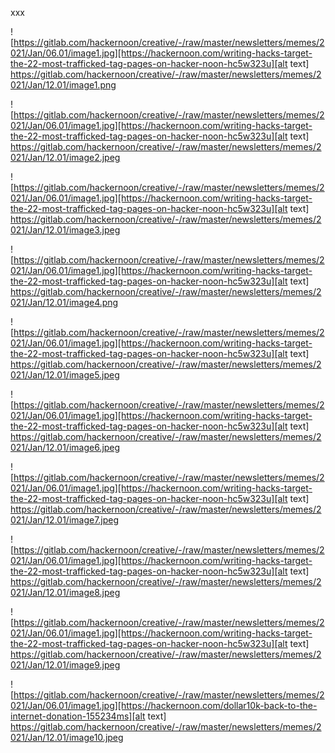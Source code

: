 xxx

![https://gitlab.com/hackernoon/creative/-/raw/master/newsletters/memes/2021/Jan/06.01/image1.jpg][https://hackernoon.com/writing-hacks-target-the-22-most-trafficked-tag-pages-on-hacker-noon-hc5w323u][alt text]
https://gitlab.com/hackernoon/creative/-/raw/master/newsletters/memes/2021/Jan/12.01/image1.png




![https://gitlab.com/hackernoon/creative/-/raw/master/newsletters/memes/2021/Jan/06.01/image1.jpg][https://hackernoon.com/writing-hacks-target-the-22-most-trafficked-tag-pages-on-hacker-noon-hc5w323u][alt text]
https://gitlab.com/hackernoon/creative/-/raw/master/newsletters/memes/2021/Jan/12.01/image2.jpeg





![https://gitlab.com/hackernoon/creative/-/raw/master/newsletters/memes/2021/Jan/06.01/image1.jpg][https://hackernoon.com/writing-hacks-target-the-22-most-trafficked-tag-pages-on-hacker-noon-hc5w323u][alt text]
https://gitlab.com/hackernoon/creative/-/raw/master/newsletters/memes/2021/Jan/12.01/image3.jpeg




![https://gitlab.com/hackernoon/creative/-/raw/master/newsletters/memes/2021/Jan/06.01/image1.jpg][https://hackernoon.com/writing-hacks-target-the-22-most-trafficked-tag-pages-on-hacker-noon-hc5w323u][alt text]
https://gitlab.com/hackernoon/creative/-/raw/master/newsletters/memes/2021/Jan/12.01/image4.png





![https://gitlab.com/hackernoon/creative/-/raw/master/newsletters/memes/2021/Jan/06.01/image1.jpg][https://hackernoon.com/writing-hacks-target-the-22-most-trafficked-tag-pages-on-hacker-noon-hc5w323u][alt text]
https://gitlab.com/hackernoon/creative/-/raw/master/newsletters/memes/2021/Jan/12.01/image5.jpeg




![https://gitlab.com/hackernoon/creative/-/raw/master/newsletters/memes/2021/Jan/06.01/image1.jpg][https://hackernoon.com/writing-hacks-target-the-22-most-trafficked-tag-pages-on-hacker-noon-hc5w323u][alt text]
https://gitlab.com/hackernoon/creative/-/raw/master/newsletters/memes/2021/Jan/12.01/image6.jpeg





![https://gitlab.com/hackernoon/creative/-/raw/master/newsletters/memes/2021/Jan/06.01/image1.jpg][https://hackernoon.com/writing-hacks-target-the-22-most-trafficked-tag-pages-on-hacker-noon-hc5w323u][alt text]
https://gitlab.com/hackernoon/creative/-/raw/master/newsletters/memes/2021/Jan/12.01/image7.jpeg




![https://gitlab.com/hackernoon/creative/-/raw/master/newsletters/memes/2021/Jan/06.01/image1.jpg][https://hackernoon.com/writing-hacks-target-the-22-most-trafficked-tag-pages-on-hacker-noon-hc5w323u][alt text]
https://gitlab.com/hackernoon/creative/-/raw/master/newsletters/memes/2021/Jan/12.01/image8.jpeg






![https://gitlab.com/hackernoon/creative/-/raw/master/newsletters/memes/2021/Jan/06.01/image1.jpg][https://hackernoon.com/writing-hacks-target-the-22-most-trafficked-tag-pages-on-hacker-noon-hc5w323u][alt text]
https://gitlab.com/hackernoon/creative/-/raw/master/newsletters/memes/2021/Jan/12.01/image9.jpeg






![https://gitlab.com/hackernoon/creative/-/raw/master/newsletters/memes/2021/Jan/06.01/image1.jpg][https://hackernoon.com/dollar10k-back-to-the-internet-donation-155234ms][alt text]
https://gitlab.com/hackernoon/creative/-/raw/master/newsletters/memes/2021/Jan/12.01/image10.jpeg
